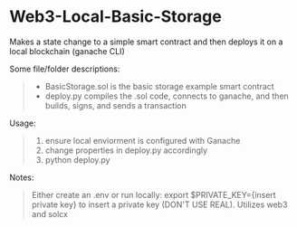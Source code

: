# Web3-Local-Basic-Storage
Makes a state change to a simple smart contract and then deploys it on a local blockchain (ganache CLI)

Some file/folder descriptions: 
 >  - BasicStorage.sol is the basic storage example smart contract
 >  - deploy.py compiles the .sol code, connects to ganache, and then builds, signs, and sends a transaction

     
Usage: 
 > 1. ensure local enviorment is configured with Ganache
 > 2. change properties in deploy.py accordingly 
 > 3. python deploy.py

  
Notes: 
> Either create an .env or run locally: export $PRIVATE_KEY={insert private key} to insert a private key (DON'T USE REAL). 
> Utilizes web3 and solcx
